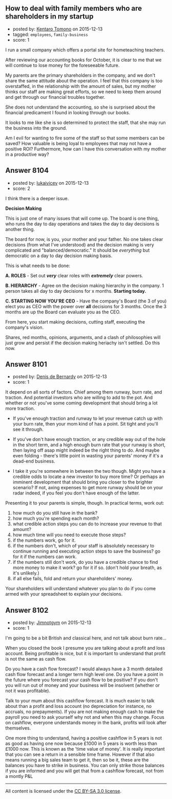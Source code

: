 ## How to deal with family members who are shareholders in my startup

- posted by: [Kentaro Tomono](https://stackexchange.com/users/5267292/kentaro-tomono) on 2015-12-13
- tagged: `employees`, `family-business`
- score: 1

<p>I run a small company which offers a portal site for hometeaching teachers.</p>

<p>After reviewing our accounting books for October, it is clear to me that we will continue to lose money for the foreseeable future.</p>

<p>My parents are the primary shareholders in the company, and we don't share the same attitude about the operation. I feel that this company is too overstaffed, in the relationship with the amount of sales, but my mother thinks our staff are making great efforts, so we need to keep them around and get through our financial troubles together.</p>

<p>She does not understand the accounting, so she is surprised about the financial predicament I found in looking through our books.</p>

<p>It looks to me like she is so determined to protect the staff, that she may run the business into the ground.</p>

<p>Am I evil for wanting to fire some of the staff so that some members can be saved? How valuable is being loyal to employees that may not have a positive ROI? Furthermore, how can I have this conversation with my mother in a productive way?</p>



## Answer 8104

- posted by: [lukaivicev](https://stackexchange.com/users/5245413/lukaivicev) on 2015-12-13
- score: 2

<p>I think there is a deeper issue. </p>

<p><strong>Decision Making</strong> </p>

<p>This is just one of many issues that will come up. The board is one thing, who runs the day to day operations and takes the day to day decisions is another thing. </p>

<p>The board for now, is you, your mother and your father. No one takes clear decisions (from what I've understood) and the decision making is very complicated and "balanced/democratic." It should be <em>everything</em> but democratic on a day to day decision making basis. </p>

<p>This is what needs to be done: </p>

<p><strong>A. ROLES</strong> - Set out <strong><em>very</em></strong> clear roles with <strong><em>extremely</em></strong> clear powers.  </p>

<p><strong>B. HIERARCHY</strong> - Agree on the decision making hierarchy in the company. 1 person takes all day to day decisions for x months. <strong>Starting today.</strong></p>

<p><strong>C. STARTING NOW YOU'RE CEO</strong> - Have the company's Board (the 3 of you) elect you as CEO with the power over <strong>all</strong> decisions for 3 months. Once the 3 months are up the Board can evaluate you as the CEO. </p>

<p>From here, you start making decisions, cutting staff, executing the company's vision.  </p>

<p>Shares, red months, opinions, arguments, and a clash of philosophies will just grow and persist if the decision making heriachy isn't settled. Do this now. </p>



## Answer 8101

- posted by: [Denis de Bernardy](https://stackexchange.com/users/182468/denis-de-bernardy) on 2015-12-13
- score: 1

<p>It depend on all sorts of factors. Chief among them runway, burn rate, and traction. And potential investors who are willing to add to the pot. And whether or not you've some coming development that should bring a lot more traction.</p>

<ul>
<li><p>If you've enough traction and runway to let your revenue catch up with your burn rate, then your mom kind of has a point. Sit tight and you'll see it through.</p></li>
<li><p>If you've don't have enough traction, or any credible way out of the hole in the short term, and a high enough burn rate that your runway is short, then laying off asap might indeed be the right thing to do. And maybe even folding - there's little point in wasting your parents' money if it's a dead-end business.</p></li>
<li><p>I take it you're somewhere in between the two though. Might you have a credible odds to locate a new investor to buy more time? Or perhaps an imminent development that should bring you closer to the brighter scenario? If not, axing expenses to get more runway should be on your radar indeed, if you feel you don't have enough of the latter.</p></li>
</ul>

<p>Presenting it to your parents is simple, though. In practical terms, work out:</p>

<ol>
<li>how much do you still have in the bank?</li>
<li>how much you're spending each month?</li>
<li>what credible action steps you can do to increase your revenue to that amount?</li>
<li>how much time will you need to execute those steps?</li>
<li>if the numbers work, go for it.</li>
<li>if the numbers don't, which of your staff is absolutely necessary to continue running and executing action steps to save the business? go for it if the numbers can work.</li>
<li>if the numbers still don't work, do you have a credible chance to find more money to make it work? go for it if so. (don't hold your breath, as it's unlikely.)</li>
<li>if all else fails, fold and return your shareholders' money.</li>
</ol>

<p>Your shareholders will understand whatever you plan to do if you come armed with your spreadsheet to explain your decisions.</p>



## Answer 8102

- posted by: [Jimnotgym](https://stackexchange.com/users/7461839/jimnotgym) on 2015-12-13
- score: 1

<p>I'm going to be a bit British and classical here, and not talk about burn rate...</p>

<p>When you closed the book I presume you are talking about a profit and loss account. Being profitable is nice, but it is important to understand that profit is not the same as cash flow.</p>

<p>Do you have a cash flow forecast? I would always have a 3 month detailed cash flow forecast and a longer term high level one. Do you have a point in the future where you forecast your cash flow to be positive? If you don't you will run out of money and your business will be insolvent (whether or not it was profitable).</p>

<p>Talk to your mum about this cashflow forecast. It is much easier to talk about than a profit and loss account (no depreciation for instance, no accruals, no prepayments). If you are not making enough cash to make the payroll you need to ask yourself why not and when this may change. Focus on cashflow, everyone understands money in the bank, profits will look after themselves. </p>

<p>One more thing to understand, having a positive cashflow in 5 years is not as good as having one now because £1000 in 5 years is worth less than £1000 now. This is known as the 'time value of money'. It is really important that you can see a return in a sensible time frame. However if that also means running a big sales team to get it, then so be it, these are the balances you have to strike in business. You can only strike those balances if you are informed and you will get that from a cashflow forecast, not from a montly P&amp;L </p>




---

All content is licensed under the [CC BY-SA 3.0 license](https://creativecommons.org/licenses/by-sa/3.0/).
